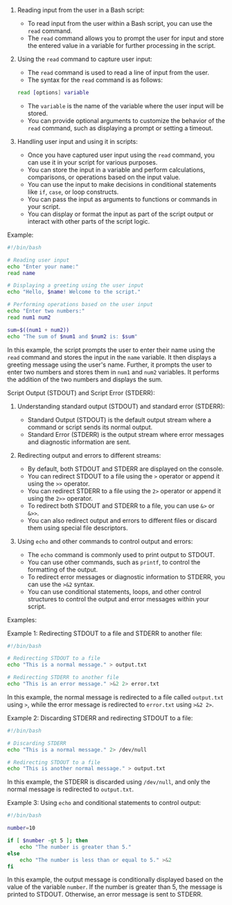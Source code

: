 
1. Reading input from the user in a Bash script:

   - To read input from the user within a Bash script, you can use the `read` command.
   - The `read` command allows you to prompt the user for input and store the entered value in a variable for further processing in the script.
2. Using the `read` command to capture user input:

   - The `read` command is used to read a line of input from the user.
   - The syntax for the `read` command is as follows:

   ```bash
   read [options] variable
   ```

   - The `variable` is the name of the variable where the user input will be stored.
   - You can provide optional arguments to customize the behavior of the `read` command, such as displaying a prompt or setting a timeout.
3. Handling user input and using it in scripts:

   - Once you have captured user input using the `read` command, you can use it in your script for various purposes.
   - You can store the input in a variable and perform calculations, comparisons, or operations based on the input value.
   - You can use the input to make decisions in conditional statements like `if`, `case`, or loop constructs.
   - You can pass the input as arguments to functions or commands in your script.
   - You can display or format the input as part of the script output or interact with other parts of the script logic.

Example:

```bash
#!/bin/bash

# Reading user input
echo "Enter your name:"
read name

# Displaying a greeting using the user input
echo "Hello, $name! Welcome to the script."

# Performing operations based on the user input
echo "Enter two numbers:"
read num1 num2

sum=$((num1 + num2))
echo "The sum of $num1 and $num2 is: $sum"
```

In this example, the script prompts the user to enter their name using the `read` command and stores the input in the `name` variable. It then displays a greeting message using the user's name. Further, it prompts the user to enter two numbers and stores them in `num1` and `num2` variables. It performs the addition of the two numbers and displays the sum.



Script Output (STDOUT) and Script Error (STDERR):

1. Understanding standard output (STDOUT) and standard error (STDERR):

   - Standard Output (STDOUT) is the default output stream where a command or script sends its normal output.
   - Standard Error (STDERR) is the output stream where error messages and diagnostic information are sent.
2. Redirecting output and errors to different streams:

   - By default, both STDOUT and STDERR are displayed on the console.
   - You can redirect STDOUT to a file using the `>` operator or append it using the `>>` operator.
   - You can redirect STDERR to a file using the `2>` operator or append it using the `2>>` operator.
   - To redirect both STDOUT and STDERR to a file, you can use `&>` or `&>>`.
   - You can also redirect output and errors to different files or discard them using special file descriptors.
3. Using `echo` and other commands to control output and errors:

   - The `echo` command is commonly used to print output to STDOUT.
   - You can use other commands, such as `printf`, to control the formatting of the output.
   - To redirect error messages or diagnostic information to STDERR, you can use the `>&2` syntax.
   - You can use conditional statements, loops, and other control structures to control the output and error messages within your script.

Examples:

Example 1: Redirecting STDOUT to a file and STDERR to another file:

```bash
#!/bin/bash

# Redirecting STDOUT to a file
echo "This is a normal message." > output.txt

# Redirecting STDERR to another file
echo "This is an error message." >&2 2> error.txt
```

In this example, the normal message is redirected to a file called `output.txt` using `>`, while the error message is redirected to `error.txt` using `>&2 2>`.

Example 2: Discarding STDERR and redirecting STDOUT to a file:

```bash
#!/bin/bash

# Discarding STDERR
echo "This is a normal message." 2> /dev/null

# Redirecting STDOUT to a file
echo "This is another normal message." > output.txt
```

In this example, the STDERR is discarded using `/dev/null`, and only the normal message is redirected to `output.txt`.

Example 3: Using `echo` and conditional statements to control output:

```bash
#!/bin/bash

number=10

if [ $number -gt 5 ]; then
    echo "The number is greater than 5."
else
    echo "The number is less than or equal to 5." >&2
fi
```

In this example, the output message is conditionally displayed based on the value of the variable `number`. If the number is greater than 5, the message is printed to STDOUT. Otherwise, an error message is sent to STDERR.

